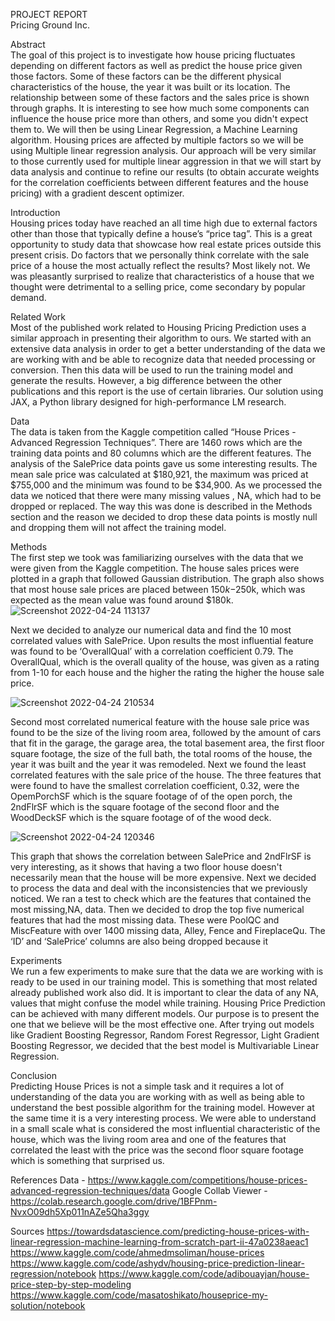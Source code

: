 PROJECT REPORT<br/>
Pricing Ground Inc.

Abstract<br/>
The goal of this project is to investigate how house pricing fluctuates depending on different factors as well as predict the house price given those factors. 
Some of these factors can be the different physical characteristics of the house, the year it was built or its location. The relationship between some of these factors
and the sales price is shown through graphs. It is interesting to see how much some components can influence the house price more than others, and some you didn't 
expect them to. We will then be using Linear Regression, a Machine Learning algorithm. Housing prices are affected by multiple factors so we will be using Multiple 
linear regression analysis. Our approach will be very similar to those currently used for multiple linear aggression in that we will start by data analysis and 
continue to refine our results (to obtain accurate weights for the correlation coefficients between different features and the house pricing) with a gradient descent
optimizer. 

Introduction<br/>
Housing prices today have reached an all time high due to external factors other than those that typically define a house’s “price tag”. This is a great opportunity 
to study data that showcase how real estate prices outside this present crisis. Do factors that we personally think correlate with the sale price of a house the most 
actually reflect the results? Most likely not. We was pleasantly surprised to realize that characteristics of a house that we thought were detrimental to a selling 
price, come secondary by popular demand. 

Related Work<br/>
Most of the published work related to Housing Pricing Prediction uses a similar approach in presenting their algorithm to ours. We started with an extensive
data analysis in order to get a better understanding of the data we are working with and be able to recognize data that needed processing or conversion. Then this 
data will be used to run the training model and generate the results. However, a big difference between the other publications and this report is the use of certain 
libraries. Our solution using JAX, a Python library designed for high-performance LM research. 

Data<br/>
The data is taken from the Kaggle competition called “House Prices - Advanced Regression Techniques”. There are 1460 rows which are the training data points and 80 
columns which are the different features.
The analysis of the SalePrice data points gave us some interesting results. The mean sale price was calculated at $180,921, the maximum was priced at $755,000 and 
the minimum was found to be $34,900. As we processed the data we noticed that there were many missing values , NA, which had to be dropped or replaced. The way this 
was done is described in the Methods section and the reason we decided to drop these data points is mostly null and dropping them will not affect the training model.

Methods<br/>
The first step we took was familiarizing ourselves with the data that we were given from the Kaggle competition. The house sales prices were plotted in a graph that 
followed Gaussian distribution. The graph also shows that most house sale prices are placed between $150k-$250k, which was expected as the mean value was found around 
$180k.
![Screenshot 2022-04-24 113137](https://user-images.githubusercontent.com/85270730/165005026-2459c0a8-331c-4717-b929-3e1da372dacb.jpg)

Next we decided to analyze our numerical data and find the 10 most correlated values with SalePrice. Upon results the most influential feature was found to be 
‘OverallQual’ with a correlation coefficient 0.79. The OverallQual, which is the overall quality of the house, was given as a rating from 1-10 for each house and the
higher the rating the higher the house sale price. 

![Screenshot 2022-04-24 210534](https://user-images.githubusercontent.com/85270730/165005119-35b77e56-8dc4-4f11-94c4-ab816116566e.jpg)

Second most correlated numerical feature with the house sale price was found to be the size of the living room area, followed by the amount of cars that fit in the 
garage, the garage area, the total basement area, the first floor square footage, the size of the full bath, the total rooms of the house, the year it was built and 
the year it was remodeled. 
Next we found the least correlated features with the sale price of the house. The three features that were found to have the smallest correlation coefficient, 0.32, 
were the OpemPorchSF which is the square footage of of the open porch, the 2ndFlrSF which is the square footage of the second floor and the WoodDeckSF which is the 
square footage of of the wood deck. 

![Screenshot 2022-04-24 120346](https://user-images.githubusercontent.com/85270730/165004671-3c5e99ee-c295-4d4d-9396-109be74a985e.jpg)


This graph that shows the correlation between SalePrice and 2ndFlrSF is very interesting, as it shows that having a two floor house doesn't necessarily mean that the
house will be more expensive. 
Next we decided to process the data and deal with the inconsistencies that we previously noticed. We ran a test to check which are the features that contained the 
most missing,NA, data. Then we decided to drop the top five numerical features that had the most missing data. These were PoolQC and MiscFeature with over 1400 
missing data, Alley, Fence and FireplaceQu. The ‘ID’ and ‘SalePrice’ columns are also being dropped because it 

Experiments <br/>
We run a few experiments to make sure that the data we are working with is ready to be used in our training model. This is something that most related already 
published work also did. It is important to clear the data of any NA, values that might confuse the model while training. Housing Price Prediction can be achieved 
with many different models. Our purpose is to present the one that we believe will be the most effective one. After trying out models like Gradient Boosting Regressor,
Random Forest Regressor, Light Gradient Boosting Regressor, we decided that the best model is Multivariable Linear Regression. 

Conclusion <br/>
Predicting House Prices is not a simple task and it requires a lot of understanding of the data you are working with as well as being able to understand the best 
possible algorithm for the training model. However at the same time it is a very interesting process. We were able to understand in a small scale what is considered 
the most influential characteristic of the house, which was the living room area and one of the features that correlated the least with the price was the second floor
square footage which is something that surprised us. 

References
Data - https://www.kaggle.com/competitions/house-prices-advanced-regression-techniques/data
Google Collab Viewer - 
https://colab.research.google.com/drive/1BFPnm-NvxO09dh5Xp011nAZe5Qha3ggy

Sources
https://towardsdatascience.com/predicting-house-prices-with-linear-regression-machine-learning-from-scratch-part-ii-47a0238aeac1
https://www.kaggle.com/code/ahmedmsoliman/house-prices
https://www.kaggle.com/code/ashydv/housing-price-prediction-linear-regression/notebook
https://www.kaggle.com/code/adibouayjan/house-price-step-by-step-modeling
https://www.kaggle.com/code/masatoshikato/houseprice-my-solution/notebook
